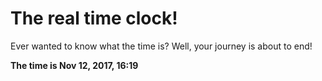 # The real time clock!

Ever wanted to know what the time is? Well, your journey is about to end!

**The time is Nov 12, 2017, 16:19**